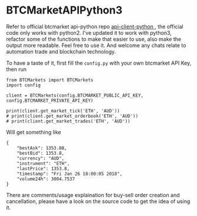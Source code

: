 # BTCMarketAPIPython3

Refer to official btcmarket api-python repo [api-client-python
](https://github.com/BTCMarkets/api-client-python), the official code only works with python2. I've updated it to work with python3, refactor some of the functions to make that easier to use, also make the output more readable. 
Feel free to use it. And welcome any chats relate to automation trade and blockchain technology.

To have a taste of it, first fill the `config.py` with your own btcmarket API Key, then run
```
from BTCMarkets import BTCMarkets
import config

client = BTCMarkets(config.BTCMARKET_PUBLIC_API_KEY, config.BTCMARKET_PRIVATE_API_KEY)

print(client.get_market_tick('ETH', 'AUD'))
# print(client.get_market_orderbook('ETH', 'AUD'))
# print(client.get_market_trades('ETH', 'AUD'))
```
Will get something like
```
{
    "bestAsk": 1353.88,
    "bestBid": 1353.8,
    "currency": "AUD",
    "instrument": "ETH",
    "lastPrice": 1353.8,
    "timestamp": "Fri Jan 26 18:00:05 2018",
    "volume24h": 3004.7537
}
```
There are comments/usage explaination for buy-sell order creation and cancellation, please have a look on the source code to get the idea of using it.

